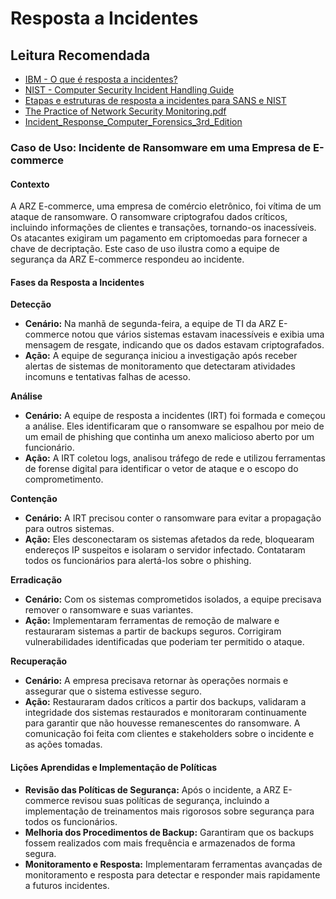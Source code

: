 # Resposta a Incidentes

## Leitura Recomendada
   - [IBM - O que é resposta a incidentes?](https://www.ibm.com/br-pt/topics/incident-response)    
   - [NIST - Computer Security Incident Handling Guide](https://nvlpubs.nist.gov/nistpubs/SpecialPublications/NIST.SP.800-61r2.pdf)
   - [Etapas e estruturas de resposta a incidentes para SANS e NIST](https://minutodaseguranca.blog.br/etapas-e-estruturas-de-resposta-a-incidentes-para-sans-e-nist/)
   -  [The Practice of Network Security Monitoring.pdf](https://github.com/kevanpng/fastIR-logstash-flask-example/blob/master/The%20Practice%20of%20Network%20Security%20Monitoring.pdf)
   - [Incident_Response_Computer_Forensics_3rd_Edition](http://cisweb.bristolcc.edu/~ik/Download/Forensic/Incident_Response_Computer_Forensics_3rd_Edition.pdf)


### Caso de Uso: Incidente de Ransomware em uma Empresa de E-commerce

#### Contexto
A ARZ E-commerce, uma empresa de comércio eletrônico, foi vítima de um ataque de ransomware. O ransomware criptografou dados críticos, incluindo informações de clientes e transações, tornando-os inacessíveis. Os atacantes exigiram um pagamento em criptomoedas para fornecer a chave de decriptação. Este caso de uso ilustra como a equipe de segurança da ARZ E-commerce respondeu ao incidente.

#### Fases da Resposta a Incidentes

**Detecção**
- **Cenário:** Na manhã de segunda-feira, a equipe de TI da ARZ E-commerce notou que vários sistemas estavam inacessíveis e exibia uma mensagem de resgate, indicando que os dados estavam criptografados.
- **Ação:** A equipe de segurança iniciou a investigação após receber alertas de sistemas de monitoramento que detectaram atividades incomuns e tentativas falhas de acesso.

**Análise**
- **Cenário:** A equipe de resposta a incidentes (IRT) foi formada e começou a análise. Eles identificaram que o ransomware se espalhou por meio de um email de phishing que continha um anexo malicioso aberto por um funcionário.
- **Ação:** A IRT coletou logs, analisou tráfego de rede e utilizou ferramentas de forense digital para identificar o vetor de ataque e o escopo do comprometimento.

**Contenção**
- **Cenário:** A IRT precisou conter o ransomware para evitar a propagação para outros sistemas.
- **Ação:** Eles desconectaram os sistemas afetados da rede, bloquearam endereços IP suspeitos e isolaram o servidor infectado. Contataram todos os funcionários para alertá-los sobre o phishing.

**Erradicação**
- **Cenário:** Com os sistemas comprometidos isolados, a equipe precisava remover o ransomware e suas variantes.
- **Ação:** Implementaram ferramentas de remoção de malware e restauraram sistemas a partir de backups seguros. Corrigiram vulnerabilidades identificadas que poderiam ter permitido o ataque.

**Recuperação**
- **Cenário:** A empresa precisava retornar às operações normais e assegurar que o sistema estivesse seguro.
- **Ação:** Restauraram dados críticos a partir dos backups, validaram a integridade dos sistemas restaurados e monitoraram continuamente para garantir que não houvesse remanescentes do ransomware. A comunicação foi feita com clientes e stakeholders sobre o incidente e as ações tomadas.

#### Lições Aprendidas e Implementação de Políticas

- **Revisão das Políticas de Segurança:** Após o incidente, a ARZ E-commerce revisou suas políticas de segurança, incluindo a implementação de treinamentos mais rigorosos sobre segurança para todos os funcionários.
- **Melhoria dos Procedimentos de Backup:** Garantiram que os backups fossem realizados com mais frequência e armazenados de forma segura.
- **Monitoramento e Resposta:** Implementaram ferramentas avançadas de monitoramento e resposta para detectar e responder mais rapidamente a futuros incidentes.